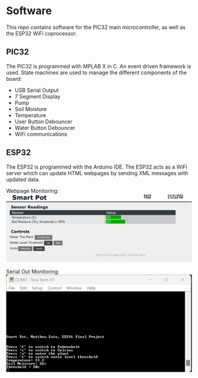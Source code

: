 # Software

This repo contains software for the PIC32 main microcontroller, as well as the ESP32 WiFi coprocessor.

## PIC32

The PIC32 is programmed with MPLAB X in C. An event driven framework is used. State machines are used to manage the different components of the board:
- USB Serial Output
- 7 Segment Display
- Pump
- Soil Moisture
- Temperature
- User Button Debouncer
- Water Button Debouncer
- WiFi communications

## ESP32
The ESP32 is programmed with the Arduino IDE. The ESP32 acts as a WiFi server which can update HTML webpages by sending XML messages with updated data.

Webpage Monitoring:
![alt text](graphics/webpage.png)


Serial Out Monitoring:
![alt text](graphics/serial_out.png)
